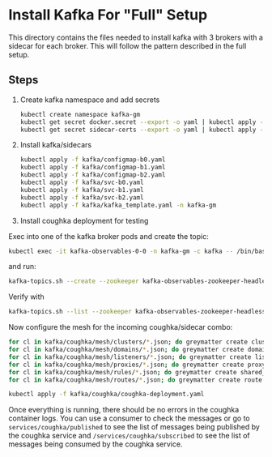 # Install Kafka For "Full" Setup

This directory contains the files needed to install kafka with 3 brokers with a sidecar for each broker.  This will follow the pattern described in the full setup.

## Steps

1. Create kafka namespace and add secrets

    ```bash
    kubectl create namespace kafka-gm
    kubectl get secret docker.secret --export -o yaml | kubectl apply --namespace=kafka-gm -f -
    kubectl get secret sidecar-certs --export -o yaml | kubectl apply --namespace=kafka-gm -f -
    ```

2. Install kafka/sidecars

    ```bash
    kubectl apply -f kafka/configmap-b0.yaml
    kubectl apply -f kafka/configmap-b1.yaml
    kubectl apply -f kafka/configmap-b2.yaml
    kubectl apply -f kafka/svc-b0.yaml
    kubectl apply -f kafka/svc-b1.yaml
    kubectl apply -f kafka/svc-b2.yaml
    kubectl apply -f kafka/kafka_template.yaml -n kafka-gm
    ```

3. Install coughka deployment for testing

Exec into one of the kafka broker pods and create the topic:

```bash
kubectl exec -it kafka-observables-0-0 -n kafka-gm -c kafka -- /bin/bash
```

and run:

```bash
kafka-topics.sh --create --zookeeper kafka-observables-zookeeper-headless.kafka-gm.svc.cluster.local:2181 --topic coughka-test-topic --replication-factor 3 --partitions 3
```

Verify with

```bash
kafka-topics.sh --list --zookeeper kafka-observables-zookeeper-headless.kafka-gm.svc.cluster.local:2181
```

Now configure the mesh for the incoming coughka/sidecar combo:

```bash
for cl in kafka/coughka/mesh/clusters/*.json; do greymatter create cluster < $cl; done
for cl in kafka/coughka/mesh/domains/*.json; do greymatter create domain < $cl; done
for cl in kafka/coughka/mesh/listeners/*.json; do greymatter create listener < $cl; done
for cl in kafka/coughka/mesh/proxies/*.json; do greymatter create proxy < $cl; done
for cl in kafka/coughka/mesh/rules/*.json; do greymatter create shared_rules < $cl; done
for cl in kafka/coughka/mesh/routes/*.json; do greymatter create route < $cl; done
```

```bash
kubectl apply -f kafka/coughka/coughka-deployment.yaml
```

Once everything is running, there should be no errors in the coughka container logs.  You can use a consumer to check the messages or go to `services/coughka/published` to see the list of messages being published by the coughka service and `/services/coughka/subscribed` to see the list of messages being consumed by the coughka service.
